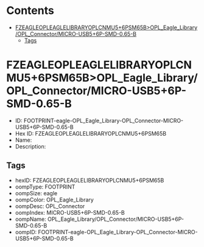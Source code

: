 



Contents
========

* [FZEAGLEOPLEAGLELIBRARYOPLCNMU5+6PSM65B>OPL_Eagle_Library/OPL_Connector/MICRO-USB5+6P-SMD-0.65-B](#fzeagleopleaglelibraryoplcnmu56psm65bopl_eagle_libraryopl_connectormicro-usb56p-smd-065-b)
	* [Tags](#tags)

# FZEAGLEOPLEAGLELIBRARYOPLCNMU5+6PSM65B>OPL_Eagle_Library/OPL_Connector/MICRO-USB5+6P-SMD-0.65-B

- ID: FOOTPRINT-eagle-OPL_Eagle_Library-OPL_Connector-MICRO-USB5+6P-SMD-0.65-B
- Hex ID: FZEAGLEOPLEAGLELIBRARYOPLCNMU5+6PSM65B
- Name: 
- Description: 

## Tags

- hexID: FZEAGLEOPLEAGLELIBRARYOPLCNMU5+6PSM65B
- oompType: FOOTPRINT
- oompSize: eagle
- oompColor: OPL_Eagle_Library
- oompDesc: OPL_Connector
- oompIndex: MICRO-USB5+6P-SMD-0.65-B
- oompName: OPL_Eagle_Library/OPL_Connector/MICRO-USB5+6P-SMD-0.65-B
- oompID: FOOTPRINT-eagle-OPL_Eagle_Library-OPL_Connector-MICRO-USB5+6P-SMD-0.65-B

